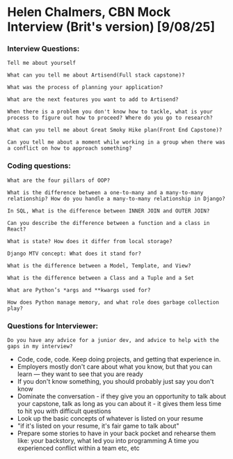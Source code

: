 
# Helen Chalmers, CBN Mock Interview (Brit's version) [9/08/25]

### Interview Questions:

```
Tell me about yourself

What can you tell me about Artisend(Full stack capstone)?

What was the process of planning your application?

What are the next features you want to add to Artisend?

When there is a problem you don't know how to tackle, what is your process to figure out how to proceed? Where do you go to research?

What can you tell me about Great Smoky Hike plan(Front End Capstone)?

Can you tell me about a moment while working in a group when there was a conflict on how to approach something?

```


### Coding questions:
```
What are the four pillars of OOP?

What is the difference between a one-to-many and a many-to-many relationship? How do you handle a many-to-many relationship in Django?

In SQL, What is the difference between INNER JOIN and OUTER JOIN?

Can you describe the difference between a function and a class in React?

What is state? How does it differ from local storage?

Django MTV concept: What does it stand for?

What is the difference between a Model, Template, and View?

What is the difference between a Class and a Tuple and a Set

What are Python’s *args and **kwargs used for?

How does Python manage memory, and what role does garbage collection play?
```


### Questions for Interviewer:
```
Do you have any advice for a junior dev, and advice to help with the gaps in my interview?
```

- Code, code, code. Keep doing projects, and getting that experience in.
- Employers mostly don't care about what you know, but that you can learn — they want to see that you are ready
- If you don't know something, you should probably just say you don't know
- Dominate the conversation - if they give you an opportunity to talk about your capstone, talk as long as you can about it - it gives them less time to hit you with difficult questions
- Look up the basic concepts of whatever is listed on your resume
- "if it's listed on your resume, it's fair game to talk about"
- Prepare some stories to have in your back pocket and rehearse them like:
your backstory, what led you into programming
A time you experienced conflict within a team
etc, etc